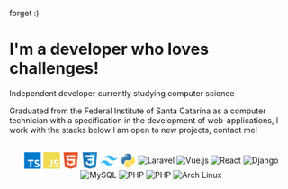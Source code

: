 forget :)

# I'm a developer who loves challenges!

Independent developer currently studying computer science

Graduated from the Federal Institute of Santa Catarina as a computer technician with a specification in the development of web-applications, I work with the stacks below
I am open to new projects, contact me!

<div align="center">
<div style="display: inline_block" align="center"><br>
<img align="center" alt="Rafa-Js" height="30" width="30" src="https://raw.githubusercontent.com/devicons/devicon/master/icons/typescript/typescript-plain.svg">
<img align="center" alt="Rafa-Js" height="30" width="30" src="https://raw.githubusercontent.com/devicons/devicon/master/icons/javascript/javascript-plain.svg">
<img align="center" alt="bru-HTML" height="30" width="30" src="https://raw.githubusercontent.com/devicons/devicon/master/icons/html5/html5-original.svg">
<img align="center" alt="bru-CSS" height="30" width="30" src="https://raw.githubusercontent.com/devicons/devicon/master/icons/css3/css3-original.svg">
<img align="center" alt="Tailwind CSS" height="30" width="30" src="https://raw.githubusercontent.com/devicons/devicon/master/icons/tailwindcss/tailwindcss-plain.svg">
<img align="center" alt="bru-Python" height="30" width="30" src="https://raw.githubusercontent.com/devicons/devicon/master/icons/python/python-original.svg">
<img align="center" alt="Laravel" height="30" width="40" src="https://icongr.am/devicon/laravel-plain.svg?size=128&color=ff2d20" />
<img align="center" alt="Vue.js" height="30" width="40" src="https://icongr.am/devicon/vuejs-original.svg?size=128&color=currentColor" />
<img align="center" alt="React" height="30" width="40" src="https://icongr.am/devicon/react-original.svg?size=128&color=currentColor" />
<img align="center" alt="Django" height="30" width="40" src="https://icongr.am/devicon/django-original.svg?size=128&color=currentColor" />
<img align="center" alt="MySQL" height="30" width="40" src="https://icongr.am/devicon/mysql-original.svg?size=128&color=currentColor" />
<img align="center" alt="PHP" height="30" width="40" src="https://icongr.am/devicon/php-original.svg?size=128&color=currentColor" />
<img align="center" alt="PHP" height="30" width="40" src="https://icongr.am/devicon/codeigniter.svg?size=128&color=currentColor" />
<img align="center" alt="Arch Linux" height="30" width="30" src="https://www.vectorlogo.zone/logos/archlinux/archlinux-icon.svg"/>

   
